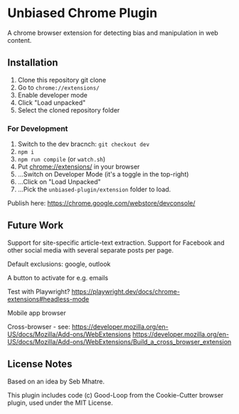 # Unbiased Chrome Plugin

A chrome browser extension for detecting bias and manipulation in web content.

## Installation

1. Clone this repository
	git clone 
2. Go to `chrome://extensions/`
3. Enable developer mode
4. Click "Load unpacked"
5. Select the cloned repository folder

### For Development

1. Switch to the dev bracnch: `git checkout dev`
2. `npm i`
3. `npm run compile` (or `watch.sh`)
4. Put <chrome://extensions/> in your browser
5. ...Switch on Developer Mode (it's a toggle in the top-right)
6. ...Click on "Load Unpacked"
7. ...Pick the `unbiased-plugin/extension` folder to load.

Publish here: https://chrome.google.com/webstore/devconsole/

## Future Work

Support for site-specific article-text extraction.
Support for Facebook and other social media with several separate posts per page.

Default exclusions: google, outlook

A button to activate for e.g. emails

Test with Playwright?
https://playwright.dev/docs/chrome-extensions#headless-mode

Mobile app browser

Cross-browser - see: 
https://developer.mozilla.org/en-US/docs/Mozilla/Add-ons/WebExtensions
https://developer.mozilla.org/en-US/docs/Mozilla/Add-ons/WebExtensions/Build_a_cross_browser_extension

## License Notes

Based on an idea by Seb Mhatre.

This plugin includes code (c) Good-Loop from the Cookie-Cutter browser plugin, used under the MIT License.
